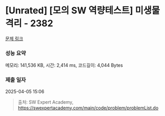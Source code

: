 # [Unrated] [모의 SW 역량테스트] 미생물 격리 - 2382 

[문제 링크](https://swexpertacademy.com/main/code/problem/problemDetail.do?contestProbId=AV597vbqAH0DFAVl) 

### 성능 요약

메모리: 141,536 KB, 시간: 2,414 ms, 코드길이: 4,044 Bytes

### 제출 일자

2025-04-05 15:06



> 출처: SW Expert Academy, https://swexpertacademy.com/main/code/problem/problemList.do